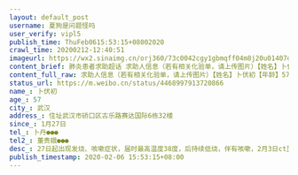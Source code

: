```yaml
---
layout: default_post
username: 夏狗是问题怪吗
user_verify: vipl5
publish_time: ThuFeb0615:53:15+08002020
crawl_time: 20200212-12:40:51
imageurl: https://wx2.sinaimg.cn/orj360/73c0042cgy1gbmqff04m8j20u01407dq.jpg,https://wx2.sinaimg.cn/orj360/73c0042cgy1gbmqfghkhzj20u0140dnx.jpg,https://wx3.sinaimg.cn/orj360/73c0042cgy1gbmqfgygw3j20u0140n0d.jpg,https://wx3.sinaimg.cn/orj360/73c0042cgy1gbmqfhp03lj20u0140tde.jpg,https://wx2.sinaimg.cn/orj360/73c0042cgy1gbmqfii89bj20u0140781.jpg
content_brief: 肺炎患者求助超话 求助人信息（若有相关化验单，请上传图片）【姓名】卜伏初【年龄】57【所在城市】武汉【所在小区、社区】住址武汉市硚口区古乐路赛达国际6栋32楼【患病时间】1月27日【联系方式】卜丹‭151 7241 8117‬【其他紧急联系人】董贵娥●●●【病情描述】 27日起出现发烧、 ...全文
content_full_raw: 求助人信息（若有相关化验单，请上传图片）【姓名】卜伏初【年龄】57【所在城市】武汉【所在小区、社区】住址武汉市硚口区古乐路赛达国际6栋32楼【患病时间】1月27日【联系方式】卜丹‭●●●‬【其他紧急联系人】董贵娥●●●【病情描述】27日起出现发烧、咳嗽症状，届时最高温度38度，后持续低烧，伴有咳嗽，2月3日ct显示双肺感染，被诊断为病毒性肺炎，目前身体极度乏力，高烧还在持续。2月5日突然发生胸闷喘气症状，伴随高烧38.7。2月6号又突发高烧39.8，呼吸窘迫，胸闷，全身发软，发虚汗，体温难以自我调节。❗️1.我们希望妈妈爸爸能住上院，得到医疗保障，早日脱离生命危险！2.希望安排车辆送父母去做核酸检测，进一步确诊新型冠状病毒肺炎！
status_url: https://m.weibo.cn/status/4468997913720866
name_: 卜伏初
age_: 57
city_: 武汉
address_: 住址武汉市硚口区古乐路赛达国际6栋32楼
since_: 1月27日
tel_: 卜丹‭●●●‬
tel2_: 董贵娥●●●
desc_: 27日起出现发烧、咳嗽症状，届时最高温度38度，后持续低烧，伴有咳嗽，2月3日ct显示双肺感染，被诊断为病毒性肺炎，目前身体极度乏力，高烧还在持续。2月5日突然发生胸闷喘气症状，伴随高烧38.7。2月6号又突发高烧39.8，呼吸窘迫，胸闷，全身发软，发虚汗，体温难以自我调节。❗️1.我们希望妈妈爸爸能住上院，得到医疗保障，早日脱离生命危险！2.希望安排车辆送父母去做核酸检测，进一步确诊新型冠状病毒肺炎！
publish_timestamp: 2020-02-06 15:53:15+08:00
---
```


